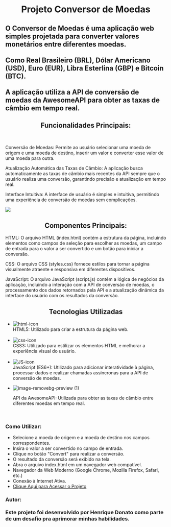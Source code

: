 <h1 align="center">Projeto Conversor de Moedas</h1>

<h2>O Conversor de Moedas é uma aplicação web simples projetada para converter valores monetários entre diferentes moedas.<br><br> Como Real Brasileiro (BRL), Dólar Americano (USD), Euro (EUR), Libra Esterlina (GBP) e Bitcoin (BTC).</br></br> A aplicação utiliza a API de conversão de moedas da AwesomeAPI para obter as taxas de câmbio em tempo real.</h2>

<h2 align="center">Funcionalidades Principais:</h2><br>

<p>Conversão de Moedas: Permite ao usuário selecionar uma moeda de origem e uma moeda de destino, inserir um valor e converter esse valor de uma moeda para outra.</p>
<p>Atualização Automática das Taxas de Câmbio: A aplicação busca automaticamente as taxas de câmbio mais recentes da API sempre que o usuário realiza uma conversão, garantindo precisão e atualização em tempo real.<p>
<p>Interface Intuitiva: A interface de usuário é simples e intuitiva, permitindo uma experiência de conversão de moedas sem complicações.</p>


<img width="" src= "![Design_sem_nome__16_-removebg-preview](https://github.com/hcinfo9/Projeto-Coin-Conversion/assets/167317747/c1f0d084-07ef-4e39-993b-694f6cce5ba3)"/>


<h2 align="center">Componentes Principais:</h2>
<p>HTML: O arquivo HTML (index.html) contém a estrutura da página, incluindo elementos como campos de seleção para escolher as moedas, um campo de entrada para o valor a ser convertido e um botão para iniciar a conversão.</p>
<p>CSS: O arquivo CSS (styles.css) fornece estilos para tornar a página visualmente atraente e responsiva em diferentes dispositivos.</p>
<p>JavaScript: O arquivo JavaScript (script.js) contém a lógica de negócios da aplicação, incluindo a interação com a API de conversão de moedas, o processamento dos dados retornados pela API e a atualização dinâmica da interface do usuário com os resultados da conversão.</p>
<h2 align="center">Tecnologias Utilizadas</h2>

<ul>
    <li><img src="https://img.shields.io/badge/HTML5-E34F26?style=for-the-badge&logo=html5&logoColor=white" alt="html-icon"/><br>HTML5: Utilizado para criar a estrutura da página web.</li><br>
    <li><img src="https://img.shields.io/badge/CSS3-1572B6?style=for-the-badge&logo=css3&logoColor=white" alt="css-icon"/><br>CSS3: Utilizado para estilizar os elementos HTML e melhorar a experiência visual do usuário.</li><br>
    <li><img src="https://img.shields.io/badge/JavaScript-323330?style=for-the-badge&logo=javascript&logoColor=F7DF1E" alt="JS-icon"/><br>JavaScript (ES6+): Utilizado para adicionar interatividade à página, processar dados e realizar chamadas assíncronas para a API de conversão de moedas.</li>
    <li>
      
  ![image-removebg-preview (1)](https://github.com/hcinfo9/Projeto-Coin-Conversion/assets/167317747/9dfee21f-8ba9-4e2e-96b1-1c63fc4f6b2a)</li>API da AwesomeAPI: Utilizada para obter as taxas de câmbio entre diferentes moedas em tempo real.</ul><br>


<h3>Como Utilizar:</h3>
<ul>
  <li>Selecione a moeda de origem e a moeda de destino nos campos correspondentes.</li>
  <li>Insira o valor a ser convertido no campo de entrada.</li>
  <li>Clique no botão "Convert" para realizar a conversão.</li>
  <li>O resultado da conversão será exibido na tela.</li>
  <li>Abra o arquivo index.html em um navegador web compatível.</li>
  <li>Navegador da Web Moderno (Google Chrome, Mozilla Firefox, Safari, etc.)</li>
  <li>Conexão à Internet Ativa.</li>
  <li><a href="https://hcinfo9.github.io/Projeto-Coin-Conversion">Clique Aqui para Acessar o Projeto</a></li>
</ul>


<h3>Autor:<br><br>
Este projeto foi desenvolvido por Henrique Donato como parte de um desafio pra aprimorar minhas habilidades.</h3>


